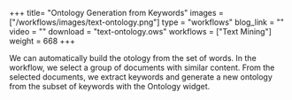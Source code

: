 +++
title= "Ontology Generation from Keywords"
images =  ["/workflows/images/text-ontology.png"]
type = "workflows"
blog_link =  ""
video = ""
download = "text-ontology.ows"
workflows = ["Text Mining"]
weight = 668
+++

We can automatically build the otology from the set of words. In the workflow, we select a group of documents with similar content. From the selected documents, we extract keywords and generate a new ontology from the subset of keywords with the Ontology widget.
